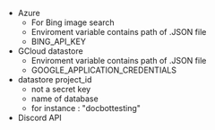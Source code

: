 - Azure
    - For Bing image search
    - Enviroment variable contains path of .JSON file
    - BING_API_KEY
- GCloud datastore
    - Enviroment variable contains path of .JSON file
    - GOOGLE_APPLICATION_CREDENTIALS
- datastore project_id
    - not a secret key
    - name of database
    - for instance : "docbottesting"
- Discord API
